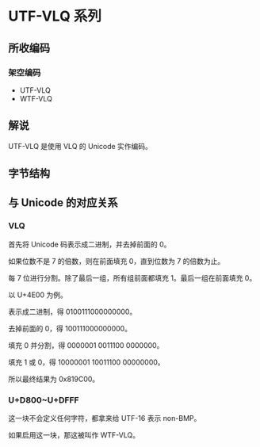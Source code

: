 # UTF-VLQ 系列

## 所收编码
### 架空编码
- UTF-VLQ
- WTF-VLQ

## 解说
UTF-VLQ 是使用 VLQ 的 Unicode 实作编码。

## 字节结构
## 与 Unicode 的对应关系
### VLQ
首先将 Unicode 码表示成二进制，并去掉前面的 0。

如果位数不是 7 的倍数，则在前面填充 0，直到位数为 7 的倍数为止。

每 7 位进行分割。除了最后一组，所有组前面都填充 1。最后一组在前面填充 0。

以 U+4E00 为例。

表示成二进制，得 0100111000000000。

去掉前面的 0，得 100111000000000。

填充 0 并分割，得 0000001 0011100 0000000。

填充 1 或 0，得 10000001 10011100 00000000。

所以最终结果为 0x819C00。

### U+D800~U+DFFF
这一块不会定义任何字符，都拿来给 UTF-16 表示 non-BMP。

如果启用这一块，那这被叫作 WTF-VLQ。
